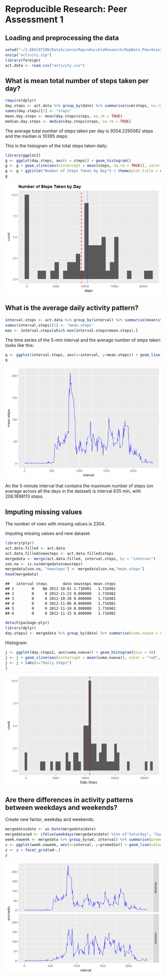 # Reproducible Research: Peer Assessment 1



## Loading and preprocessing the data


```r
setwd("~/2.EDUCATION/DataScience/ReproducibleResearch/RepData_PeerAssessment1")
unzip("activity.zip")
library(foreign)
act.data <- read.csv("activity.csv")
```


## What is mean total number of steps taken per day?


```r
require(dplyr)
day.steps <- act.data %>% group_by(date) %>% summarise(sum(steps, na.rm = TRUE))
names(day.steps)[2] <- "steps"
mean.day.steps <- mean(day.steps$steps, na.rm = TRUE)
median.day.steps <- median(day.steps$steps, na.rm = TRUE)
```

The average total number of steps taken per day is 9354.2295082 steps and the median is 10395 steps.

This is the histogram of the total steps taken daily: 


```r
library(ggplot2)
g <- ggplot(day.steps, aes(x = steps)) + geom_histogram()
g <- g + geom_vline(aes(xintercept = mean(steps, na.rm = TRUE)), color = "red", linetype = "dashed", size = 1, show.legend = TRUE) + geom_vline(aes(xintercept = median(steps, na.rm = TRUE)), color = "blue", linetype = "dashed", size = .5, show.legend = TRUE) + scale_color_manual(name = "statistics", values = c(median = "blue", mean = "red")) 
g <- g + ggtitle("Number of Steps Taken by Day") + theme(plot.title = element_text(lineheight=.8, face="bold"))
g
```

![](PA1_template_files/figure-html/unnamed-chunk-3-1.png)<!-- -->

## What is the average daily activity pattern?

```r
interval.steps <- act.data %>% group_by(interval) %>% summarise(mean(steps, na.rm = TRUE))
names(interval.steps)[2] <- "mean.steps"
max <- interval.steps[which.max(interval.steps$mean.steps),]
```


The time series of the 5-min interval and the average number of steps taken looks like this:


```r
q <- ggplot(interval.steps, aes(x=interval, y=mean.steps)) + geom_line(colour= "blue")
q
```

![](PA1_template_files/figure-html/unnamed-chunk-5-1.png)<!-- -->

An the 5-minute interval that contains the maximum number of steps (on average across all the days in the dataset) is interval 835 min, with 206.1698113 steps.


## Imputing missing values

The number of rows with missing values is 2304. 


Imputing missing values and new dataset: 


```r
library(plyr)
act.data.filled <- act.data
act.data.filled$newsteps <- act.data.filled$steps
mergedata <- merge(act.data.filled, interval.steps, by = "interval")
son.na <- is.na(mergedata$newsteps)
mergedata[son.na, "newsteps"] <- mergedata[son.na,"mean.steps"]
head(mergedata)
```

```
##   interval steps       date newsteps mean.steps
## 1        0    NA 2012-10-01 1.716981   1.716981
## 2        0     0 2012-11-23 0.000000   1.716981
## 3        0     0 2012-10-28 0.000000   1.716981
## 4        0     0 2012-11-06 0.000000   1.716981
## 5        0     0 2012-11-24 0.000000   1.716981
## 6        0     0 2012-11-15 0.000000   1.716981
```


```r
detach(package:plyr)    
library(dplyr)
day.steps2 <- mergedata %>% group_by(date) %>% summarise(suma.nueva = sum(newsteps))
```

Histogram:


```r
j <- ggplot(day.steps2, aes(suma.nueva)) + geom_histogram(bins = 50)
j <- j + geom_vline(aes(xintercept = mean(suma.nueva)), color = "red", linetype = "dashed", size = 1, show.legend = TRUE) + geom_vline(aes(xintercept = median(suma.nueva)), color = "blue", linetype = "dashed", size = .5, show.legend = TRUE) + scale_color_manual(name = "statistics", values = c(median = "blue", mean = "red")) 
j <- j + labs(x="Daily Steps")
j
```

![](PA1_template_files/figure-html/unnamed-chunk-8-1.png)<!-- -->


## Are there differences in activity patterns between weekdays and weekends?

Create new factor, weekday and weekends:


```r
mergedata$date <- as.Date(mergedata$date)
mergedata$wd <- ifelse(weekdays(mergedata$date) %in% c("Saturday", "Sunday"), "weekend", "weekday")
week.noweek <- mergedata %>% group_by(wd, interval) %>% summarise(promedio = mean(newsteps))
z <- ggplot(week.noweek, aes(x=interval, y=promedio)) + geom_line(colour="blue")
z <- z + facet_grid(wd~.)
z
```

![](PA1_template_files/figure-html/unnamed-chunk-9-1.png)<!-- -->


